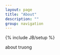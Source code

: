 ```yaml
---
layout: page
title: "About"
description: ""
group: navigation
---
```

{% include JB/setup %}

about truong